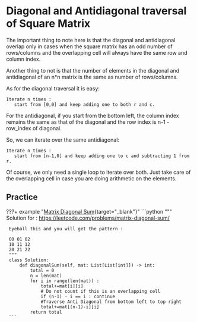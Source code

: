 # Diagonal and Antidiagonal traversal of Square Matrix

The important thing to note here is that the diagonal and antidiagonal overlap only in cases when the square matrix has an odd number of rows/columns and the overlapping cell will always have the same row and column index.

Another thing to not is that the number of elements in the diagonal and antidiagonal of an n*n matrix is the same as number of rows/columns.


As for the diagonal traversal it is easy:

```
Iterate n times :
   start from [0,0] and keep adding one to both r and c.
```

For the antidiagonal, if you start from the bottom left,  the column index remains the same as that of the diagonal and the row index is n-1 - row_index of diagonal.

So, we can iterate over the same antidiagonal:

```
Iterate n times :
   start from [n-1,0] and keep adding one to c and subtracting 1 from r.
```

Of course, we only need a single loop to iterate over both. Just take care of the overlapping cell in case you are doing arithmetic on the elements.


## Practice

???+ example "[Matrix Diagonal Sum](https://leetcode.com/problems/matrix-diagonal-sum/){target="_blank"}"
     ```python
     """
     Solution for : https://leetcode.com/problems/matrix-diagonal-sum/
 
     Eyeball this and you will get the pattern :
 
     00 01 02
     10 11 12
     20 21 22
     """
     class Solution:
         def diagonalSum(self, mat: List[List[int]]) -> int:
             total = 0
             n = len(mat) 
             for i in range(len(mat)) :
                 total+=mat[i][i] 
                 # Do not count if this is an overlapping cell
                 if (n-1) - i == i : continue
                 #Traverse Anti Diagonal from bottom left to top right
                 total+=mat[(n-1)-i][i]
             return total 
     ```







